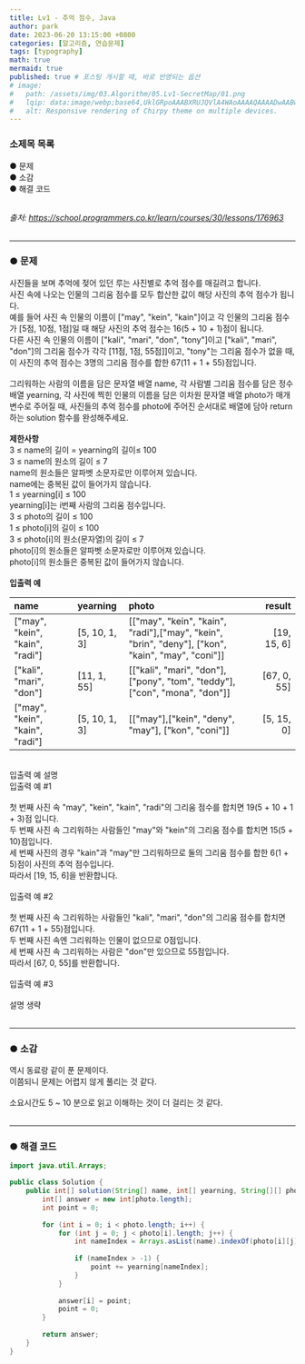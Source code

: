 ```yaml
---
title: Lv1 - 추억 점수, Java
author: park
date: 2023-06-20 13:15:00 +0800
categories: [알고리즘, 연습문제]
tags: [typography]
math: true
mermaid: true
published: true # 포스팅 개시할 때, 바로 반영되는 옵션
# image: 
#   path: /assets/img/03.Algorithm/05.Lv1-SecretMap/01.png
#   lqip: data:image/webp;base64,UklGRpoAAABXRUJQVlA4WAoAAAAQAAAADwAABwAAQUxQSDIAAAARL0AmbZurmr57yyIiqE8oiG0bejIYEQTgqiDA9vqnsUSI6H+oAERp2HZ65qP/VIAWAFZQOCBCAAAA8AEAnQEqEAAIAAVAfCWkAALp8sF8rgRgAP7o9FDvMCkMde9PK7euH5M1m6VWoDXf2FkP3BqV0ZYbO6NA/VFIAAAA
#   alt: Responsive rendering of Chirpy theme on multiple devices.
---
```


### 소제목 목록
● 문제<br/>
● 소감<br/>
● 해결 코드<br/>
<br/>

<i>출처: https://school.programmers.co.kr/learn/courses/30/lessons/176963</i><br/>
<br/>

---

### ● 문제

사진들을 보며 추억에 젖어 있던 루는 사진별로 추억 점수를 매길려고 합니다.<br/>
사진 속에 나오는 인물의 그리움 점수를 모두 합산한 값이 해당 사진의 추억 점수가 됩니다.<br/>
예를 들어 사진 속 인물의 이름이 ["may", "kein", "kain"]이고 각 인물의 그리움 점수가 [5점, 10점, 1점]일 때 해당 사진의 추억 점수는 16(5 + 10 + 1)점이 됩니다.<br/>
다른 사진 속 인물의 이름이 ["kali", "mari", "don", "tony"]이고 ["kali", "mari", "don"]의 그리움 점수가 각각 [11점, 1점, 55점]]이고, "tony"는 그리움 점수가 없을 때, 이 사진의 추억 점수는 3명의 그리움 점수를 합한 67(11 + 1 + 55)점입니다.<br/>
<br/>
그리워하는 사람의 이름을 담은 문자열 배열 name, 각 사람별 그리움 점수를 담은 정수 배열 yearning, 각 사진에 찍힌 인물의 이름을 담은 이차원 문자열 배열 photo가 매개변수로 주어질 때, 사진들의 추억 점수를 photo에 주어진 순서대로 배열에 담아 return하는 solution 함수를 완성해주세요.<br/>
<br/>
<b>제한사항</b><br/>
3 ≤ name의 길이 = yearning의 길이≤ 100<br/>
3 ≤ name의 원소의 길이 ≤ 7<br/>
name의 원소들은 알파벳 소문자로만 이루어져 있습니다.<br/>
name에는 중복된 값이 들어가지 않습니다.<br/>
1 ≤ yearning[i] ≤ 100<br/>
yearning[i]는 i번째 사람의 그리움 점수입니다.<br/>
3 ≤ photo의 길이 ≤ 100<br/>
1 ≤ photo[i]의 길이 ≤ 100<br/>
3 ≤ photo[i]의 원소(문자열)의 길이 ≤ 7<br/>
photo[i]의 원소들은 알파벳 소문자로만 이루어져 있습니다.<br/>
photo[i]의 원소들은 중복된 값이 들어가지 않습니다.<br/>
<br/>
<b>입출력 예</b><br/>

| name                       | yearning | photo | result |
|:-----------------------------|:--------|:--------|--------:|
| ["may", "kein", "kain", "radi"] | [5, 10, 1, 3] | [["may", "kein", "kain", "radi"],["may", "kein", "brin", "deny"], ["kon", "kain", "may", "coni"]] | [19, 15, 6] |
| ["kali", "mari", "don"] | [11, 1, 55] | [["kali", "mari", "don"], ["pony", "tom", "teddy"], ["con", "mona", "don"]] | [67, 0, 55] |
| ["may", "kein", "kain", "radi"] | [5, 10, 1, 3]  | [["may"],["kein", "deny", "may"], ["kon", "coni"]] | [5, 15, 0] |

<br/>
입출력 예 설명<br/>
입출력 예 #1<br/>
<br/>
첫 번째 사진 속 "may", "kein", "kain", "radi"의 그리움 점수를 합치면 19(5 + 10 + 1 + 3)점 입니다.<br/>
두 번째 사진 속 그리워하는 사람들인 "may"와 "kein"의 그리움 점수를 합치면 15(5 + 10)점입니다.<br/>
세 번째 사진의 경우 "kain"과 "may"만 그리워하므로 둘의 그리움 점수를 합한 6(1 + 5)점이 사진의 추억 점수입니다.<br/>
따라서 [19, 15, 6]을 반환합니다.<br/>
<br/>
입출력 예 #2<br/>
<br/>
첫 번째 사진 속 그리워하는 사람들인 "kali", "mari", "don"의 그리움 점수를 합치면 67(11 + 1 + 55)점입니다.<br/>
두 번째 사진 속엔 그리워하는 인물이 없으므로 0점입니다.<br/>
세 번째 사진 속 그리워하는 사람은 "don"만 있으므로 55점입니다.<br/>
따라서 [67, 0, 55]를 반환합니다.<br/>
<br/>
입출력 예 #3<br/>
<br/>
설명 생략<br/>
<br/>

---

### ● 소감

역시 동료랑 같이 푼 문제이다.<br/>
이쯤되니 문제는 어렵지 않게 풀리는 것 같다.<br/>
<br/>
소요시간도 5 ~ 10 분으로 읽고 이해하는 것이 더 걸리는 것 같다.<br/>
<br/>

---

### ● 해결 코드

```java
import java.util.Arrays;

public class Solution {
    public int[] solution(String[] name, int[] yearning, String[][] photo) {
        int[] answer = new int[photo.length];
        int point = 0;
        
        for (int i = 0; i < photo.length; i++) {
            for (int j = 0; j < photo[i].length; j++) {
                int nameIndex = Arrays.asList(name).indexOf(photo[i][j]);
                
                if (nameIndex > -1) {
                    point += yearning[nameIndex];
                }
            }
            
            answer[i] = point;
            point = 0;
        }
        
        return answer;
    }
}
```